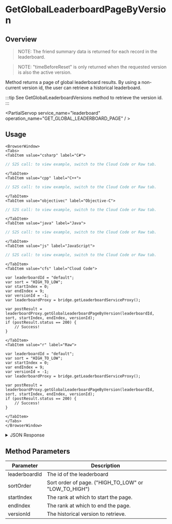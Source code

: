 # GetGlobalLeaderboardPageByVersion
## Overview
> NOTE: The friend summary data is returned for each record in the leaderboard.

> NOTE: "timeBeforeReset" is only returned when the requested version is also the active version.



Method returns a page of global leaderboard results. By using a non-current version id, the user can retrieve a historical leaderboard.



:::tip
See GetGlobalLeaderboardVersions method to retrieve the version id.
:::

<PartialServop service_name="leaderboard" operation_name="GET_GLOBAL_LEADERBOARD_PAGE" / >

## Usage

```mdx-code-block
<BrowserWindow>
<Tabs>
<TabItem value="csharp" label="C#">
```

```csharp
// S2S call: to view example, switch to the Cloud Code or Raw tab.
```

```mdx-code-block
</TabItem>
<TabItem value="cpp" label="C++">
```

```cpp
// S2S call: to view example, switch to the Cloud Code or Raw tab.
```

```mdx-code-block
</TabItem>
<TabItem value="objectivec" label="Objective-C">
```

```objectivec
// S2S call: to view example, switch to the Cloud Code or Raw tab.
```

```mdx-code-block
</TabItem>
<TabItem value="java" label="Java">
```

```java
// S2S call: to view example, switch to the Cloud Code or Raw tab.
```

```mdx-code-block
</TabItem>
<TabItem value="js" label="JavaScript">
```

```javascript
// S2S call: to view example, switch to the Cloud Code or Raw tab.
```

```mdx-code-block
</TabItem>
<TabItem value="cfs" label="Cloud Code">
```

```cfscript
var leaderboardId = "default";
var sort = "HIGH_TO_LOW";
var startIndex = 0;
var endIndex = 9;
var versionId = -1;
var leaderboardProxy = bridge.getLeaderboardServiceProxy();

var postResult = leaderboardProxy.getGlobalLeaderboardPageByVersion(leaderboardId, sort, startIndex, endIndex, versionId);
if (postResult.status == 200) {
    // Success!
}
```

```mdx-code-block
</TabItem>
<TabItem value="r" label="Raw">
```

```cfscript
var leaderboardId = "default";
var sort = "HIGH_TO_LOW";
var startIndex = 0;
var endIndex = 9;
var versionId = -1;
var leaderboardProxy = bridge.getLeaderboardServiceProxy();

var postResult = leaderboardProxy.getGlobalLeaderboardPageByVersion(leaderboardId, sort, startIndex, endIndex, versionId);
if (postResult.status == 200) {
    // Success!
}
```

```mdx-code-block
</TabItem>
</Tabs>
</BrowserWindow>
```

<details>
<summary>JSON Response</summary>

```json
{
    "status": 200,
    "data": {
        "leaderboard": [
            {
                "playerId": "9073dff7-0df6-437e-9be6-39cd704dcoj4",
                "score": 100,
                "data": null,
                "createdAt": 1401385959596,
                "updatedAt": 1401385959596,
                "index": 0,
                "rank": 1,
                "name": "",
        		"pictureUrl": null
            },
            {
                "playerId": "7c107e9f-ab48-492d-a000-defec6237700",
                "score": 10,
                "data": null,
                "rewarded": false,
                "createdAt": 1401385898407,
                "updatedAt": 1401385898407,
                "index": 1,
                "rank": 2,
                "name": "",
        		"pictureUrl": null
            }
        ],
        "leaderboardSize": 31,
        "moreBefore": false,
        "moreAfter": true,
        "timeBeforeReset" : 588182412,
        "server_time": 1395840957588
    }
}
```
</details>

## Method Parameters
Parameter | Description
--------- | -----------
leaderboardId | The id of the leaderboard
sortOrder | Sort order of page. ("HIGH_TO_LOW" or "LOW_TO_HIGH")
startIndex | The rank at which to start the page.
endIndex | The rank at which to end the page.
versionId | The historical version to retrieve.


